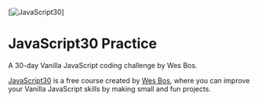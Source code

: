 [![JavaScript30](https://camo.githubusercontent.com/1ba07f144d9f1fbbbe6253eefbe4690d872fa19ccd59f6eb1885227166384b7b/68747470733a2f2f6a61766173637269707433302e636f6d2f696d616765732f4a53332d736f6369616c2d73686172652e706e67)]

# JavaScript30 Practice
A 30-day Vanilla JavaScript coding challenge by Wes Bos.

[JavaScript30](https://javascript30.com/ "JavaScript30") is a free course created by [Wes Bos](https://github.com/wesbos "Wes Bos"), where you can improve your Vanilla JavaScript skills by making small and fun projects.
